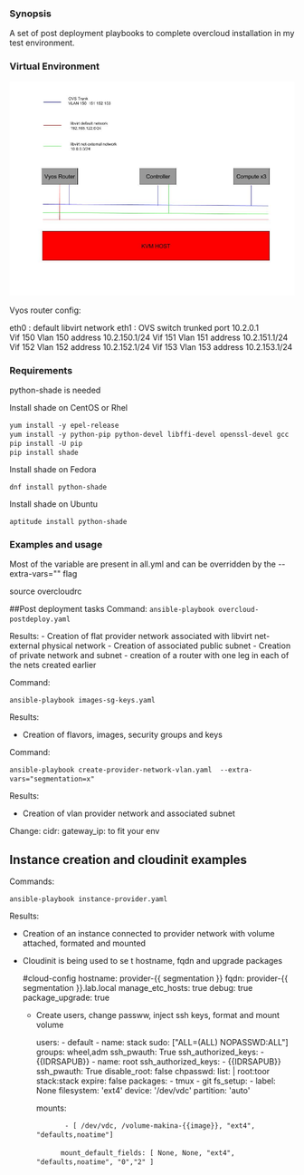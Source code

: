 ### Synopsis

A set of post deployment playbooks to complete overcloud installation in my test environment.


### Virtual  Environment

![picture](.env.jpg)

Vyos router config:

eth0 : default libvirt network
eth1 :  OVS switch trunked port
       10.2.0.1   
       Vif 150  Vlan 150 address 10.2.150.1/24
       Vif 151  Vlan 151 address 10.2.151.1/24
       Vif 152  Vlan 152 address 10.2.152.1/24
       Vif 153  Vlan 153 address 10.2.153.1/24

### Requirements

python-shade is needed

Install shade on CentOS or Rhel

    yum install -y epel-release
    yum install -y python-pip python-devel libffi-devel openssl-devel gcc
    pip install -U pip
    pip install shade

Install shade on Fedora

    dnf install python-shade

Install shade on Ubuntu

    aptitude install python-shade

### Examples and usage

Most of the variable are present in all.yml and can be overridden by the  --extra-vars="" flag

source overcloudrc

##Post deployment tasks
Command: 
`ansible-playbook overcloud-postdeploy.yaml`

Results:
    - Creation of flat provider network associated with libvirt net-external physical network
    - Creation of associated public subnet
    - Creation of private network and subnet
    - creation of a router with one leg in each of the nets  created earlier
   
Command: 
 
    ansible-playbook images-sg-keys.yaml

Results:  
- Creation of   flavors, images, security groups and keys

Command:

    ansible-playbook create-provider-network-vlan.yaml  --extra-vars="segmentation=x"

Results:

- Creation of  vlan provider network and associated subnet

 Change: cidr:   gateway_ip: to fit your env

## Instance creation and cloudinit examples

Commands: 

    ansible-playbook instance-provider.yaml

Results:
- Creation of an instance connected to provider network with volume attached, formated and mounted  
- Cloudinit is being used to se t hostname, fqdn and upgrade packages

    #cloud-config
                  hostname: provider-{{ segmentation }}
                  fqdn: provider-{{ segmentation }}.lab.local
                  manage_etc_hosts: true
                  debug: true
                  package_upgrade: true
  - Create users, change passww,  inject ssh keys, format and mount  volume
 

     users:
                    - default
                    - name: stack
                      sudo: ["ALL=(ALL) NOPASSWD:ALL"]
                      groups: wheel,adm
                      ssh_pwauth: True
                      ssh_authorized_keys:
                        - {{IDRSAPUB}}
                    - name: root
                      ssh_authorized_keys:
                        - {{IDRSAPUB}}
                  ssh_pwauth: True
                  disable_root: false
                  chpasswd:
                    list: |
                      root:toor
                      stack:stack
                    expire: false
                  packages:
                    - tmux
                    - git
                  fs_setup:
                   - label: None
                     filesystem: 'ext4'
                     device: '/dev/vdc'
                     partition: 'auto'

  

    mounts:

               - [ /dev/vdc, /volume-makina-{{image}}, "ext4", "defaults,noatime"]

              mount_default_fields: [ None, None, "ext4", "defaults,noatime", "0","2" ]

